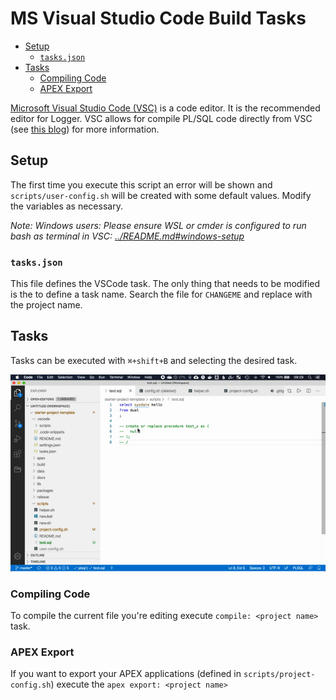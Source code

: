 # MS Visual Studio Code Build Tasks

- [Setup](#setup)
  - [`tasks.json`](#tasksjson)
- [Tasks](#tasks)
  - [Compiling Code](#compiling-code)
  - [APEX Export](#apex-export)

[Microsoft Visual Studio Code (VSC)](https://code.visualstudio.com/) is a code editor. It is the recommended editor for Logger. VSC allows for compile PL/SQL code directly from VSC (see [this blog](https://ora-00001.blogspot.ca/2017/03/using-vs-code-for-plsql-development.html)) for more information.


## Setup

The first time you execute this script an error will be shown and `scripts/user-config.sh` will be created with some default values. Modify the variables as necessary.

*Note: Windows users: Please ensure WSL or cmder is configured to run bash as terminal in VSC: [../README.md#windows-setup](instructions)*

### `tasks.json`

This file defines the VSCode task. The only thing that needs to be modified is the to define a task name. Search the file for `CHANGEME` and replace with the project name.

## Tasks

Tasks can be executed with `⌘+shift+B` and selecting the desired task.

![Task Compile Demo](img/task-compile.gif)

### Compiling Code

To compile the current file you're editing execute `compile: <project name>` task.

### APEX Export

If you want to export your APEX applications (defined in `scripts/project-config.sh`) execute the `apex export: <project name>`
